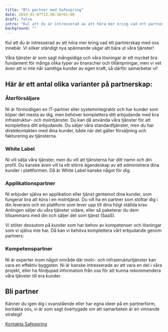 ```yaml
---
title: "Bli partner med Safespring"
date: 2019-01-07T13:58:58+01:00
draft: false
intro: "Kul att du är intresserad av att höra mer kring vad ett partnerskap med oss innebär. Vi söker ständigt nya spännande vägar att bära ut våra tjänster!"
background: ""
---
```

Kul att du är intresserad av att höra mer kring vad ett partnerskap med oss innebär. Vi söker ständigt nya spännande vägar att bära ut våra tjänster!

Våra tjänster är som sagt mångsidiga och våra lösningar är ett mycket bra fundament för många olika typer av branscher och tillämpningar, men vi vet även att vi inte når samtliga kunder av egen kraft, så därför samarbetar vi!

## Här är ett antal olika varianter på partnerskap:

### Återförsäljare
Ni är förmodligen en IT-partner eller systemintegratör och har kunder som köper det mesta av dig, men behöver komplettera ditt erbjudande med bra infrastruktur- och molntjänster. Du kan då använda våra tjänster för att komplettera ditt erbjudande. Du säljer våra standardtjänster, men du har direktkontakten med dina kunder, både när det gäller försäljning och fakturering av tjänsterna.

### White Label
Ni  vill sälja våra tjänster, men du vill att tjänsterna har ditt namn och din profil. Du kanske även vill ta ett större ägandeskap av att administrera dina kunder i plattformen. Då är White Label kanske något för dig.

### Applikationspartner
Ni erbjuder själva en applikation eller tjänst gentemot dina kunder, som fungerar bra att köra i en molntjänst. Du vill ha en partner som stöttar dig i din leverans och en plattform som lever upp till dina högt ställda krav. Antingen säljer du våra tjänster vidare, eller så paketerar du dem tillsammans med din och säljer det som tjänst (SaaS).

Vi stöter dessutom på kunder som har behov av kompetenser och lösningar som vi själva inte har. Då kan vi behöva komplettera vårt erbjudande genom partners:

### Kompetenspartner
Ni är experter inom något område där moln- och infrastrukturtjänster kan vara en effektiv byggsten. Ni är kanske intresserade av att vara en del i våra projekt, eller ha fördjupad information från oss för att kunna rekommendera våra tjänster till era kunder.

## Bli partner
Känner du igen dig i ovanstående eller har egna ideer på en partnerform, kontakta oss, vi är som sagt övertygade om att samarbeten är en vinnande strategi!

<a href="/kontakt" id="text-button">Kontakta Safespring</a>

